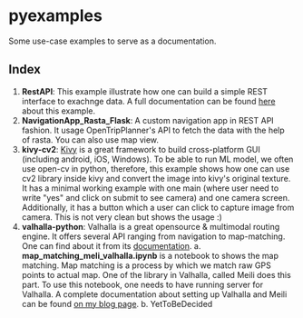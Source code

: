 # pyexamples
Some use-case examples to serve as a documentation. 

## Index
1. **RestAPI**: This example illustrate how one can build a simple REST interface to exachnge data. A full documentation can be found [here](https://ikespand.github.io/posts/RestAPI_with_Python/ "RestAPI") about this example.
2. **NavigationApp_Rasta_Flask**: A custom navigation app in REST API fashion. It usage OpenTripPlanner's API to fetch the data with the help of rasta. You can also use map view. 
3. **kivy-cv2**: [Kivy](https://kivy.org/ "Kivy") is a great framework to build cross-platform GUI (including android, iOS, Windows). To be able to run ML model, we often use open-cv in python, therefore, this example shows how one can use cv2 library inside kivy and convert the image into kivy's original texture. It has a minimal working example with one main (where user need to write "yes" and click on submit to see camera) and one camera screen. Additionally, it has a button which a user can click to capture image from camera. This is not very clean but shows the usage :)
4. **valhalla-python**: Valhalla is a great opensource & multimodal routing engine. It offers several API ranging from navigation to map-matching. One can find about it from its [documentation](https://valhalla.readthedocs.io/en/latest/ "documentation").
	a. **map_matching_meli_valhalla.ipynb** is a notebook to shows the map matching. Map matching is a process by which we match raw GPS points to actual map. One of the library in Valhalla, called Meili does this part. To use this notebook, one needs to have running server for Valhalla. A complete documentation about setting up Valhalla and Meili can be found [on my blog page](map_matching_meli_valhalla.ipynb "here").
	b. YetToBeDecided
